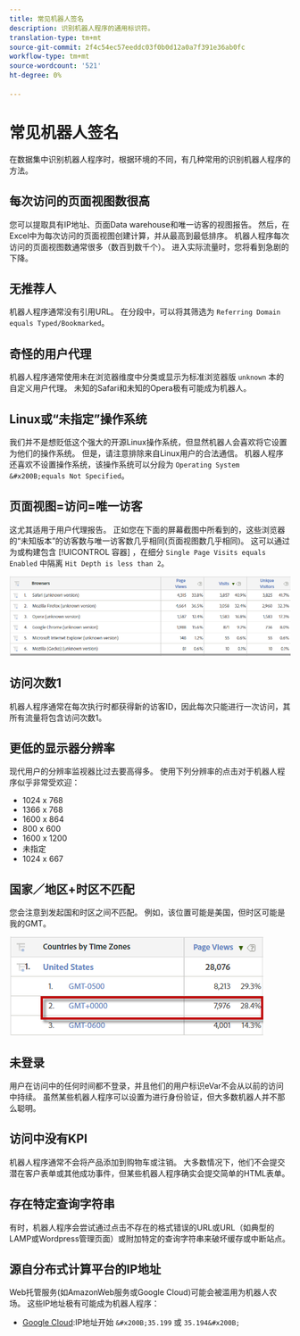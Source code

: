 ```yaml
---
title: 常见机器人签名
description: 识别机器人程序的通用标识符。
translation-type: tm+mt
source-git-commit: 2f4c54ec57eeddc03f0b0d12a0a7f391e36ab0fc
workflow-type: tm+mt
source-wordcount: '521'
ht-degree: 0%

---
```



# 常见机器人签名

在数据集中识别机器人程序时，根据环境的不同，有几种常用的识别机器人程序的方法。

## 每次访问的页面视图数很高

您可以提取具有IP地址、页面Data warehouse和唯一访客的视图报告。 然后，在Excel&#x200B;中为每次访&#x200B;问的页面视图创建计算，并从最高到最低排序。 机器人程序每次访问的页面视图数通常很多（数百到数千个）。 进入实际流量时，您将看到急剧的下降。

## 无推荐人

机器人程序通常没有引用URL。 在分段中，可以将其筛选为 `Referring Domain equals Typed/Bookmarked`。

## 奇怪的用户代理

机器人程序通常使用未在浏览器维度中分类或显示为标准浏览器版 `unknown` 本的自定义用户代理。 未知的Safari和未知的Opera极有可能成为机器人。

## Linux或“未指定”操作系统

我们并不是想贬低这个强大的开源Linux操作系统，但显然机器人会喜欢将它设置为他们的操作系统。 但是，请注意排除来自Linux用户的合法通信。 机器人程序还喜欢不设置操作系统，该操作系统可以分段为 `Operating System &#x200B;equals Not Specified`。

## 页面视图=访问=唯一访客

这尤其适用于用户代理报告。 正如您在下面的屏幕截图中所看到的，这些浏览器的“未知版本”的访客数与唯一访客数几乎相同(页面视图数几乎相同)。 这可以通过为或构建包含 [!UICONTROL 容器] ，在细分 `Single Page Visits equals Enabled` 中隔离 `Hit Depth is less than 2`。

![](assets/bots-browsers-unknown.png)

## 访问次数1

机器人程序通常在每次执行时都获得新的访客ID，因此每次只能进行一次访问，其所有流量将包含访问次数1。

## 更低的显示器分辨率

现代用户的分辨率监视器比过去要高得多。 使用下列分辨率的点击对于机器人程序似乎非常受欢迎：

* 1024 x 768&#x200B;&#x200B;
* 1366 x 768
* 1600 x 864
* 800 x 600
* 1600 x 1200
* 未指定
* 1024 x 667

## 国家／地区+时区不匹配

您会注意到发起国和时区之间不匹配。 例如，该位置可能是美国，但时区可能是我的GMT。

![](assets/bots-country-time-zone.png)

## 未登录

用户在访问中的任何时间都不登录，并且他们的用户标识eVar不会从以前的访问中持续。 虽然某些机器人程序可以设置为进行身份验证，但大多数机器人并不那么聪明。

## 访问中没有KPI

机器人程序通常不会将产品添加到购物车或注销。 大多数情况下，他们不会提交潜在客户表单或其他成功事件，但某些机器人程序确实会提交简单的HTML表单。&#x200B;

## 存在特定查询字符串

有时，机器人程序会尝试通过点击不存在的格式错误的URL或URL（如典型的LAMP或Wordpress管理页面）或附加特定的查询字符串来破坏缓存或中断站点。

## 源自分布式计算平台的IP地址

Web托管服务(如AmazonWeb服务或Google Cloud)可能会被滥用为机器人农场。 这些IP地址极有可能成为机器人程序：&#x200B;
* [Google Cloud](https://cloud.google.com/compute/):IP地址开始 `&#x200B;35.199` 或 `35.194&#x200B;`

